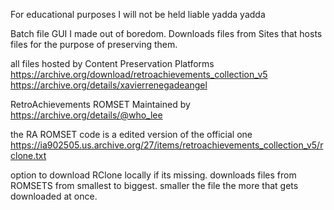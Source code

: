 For educational purposes I will not be held liable yadda yadda

Batch file GUI I made out of boredom. 
Downloads files from Sites that hosts files for the purpose of preserving them.

all files hosted by Content Preservation Platforms
https://archive.org/download/retroachievements_collection_v5
https://archive.org/details/xavierrenegadeangel

RetroAchievements ROMSET Maintained by https://archive.org/details/@who_lee

the RA ROMSET code is a edited version of the official one
https://ia902505.us.archive.org/27/items/retroachievements_collection_v5/rclone.txt

option to download RClone locally if its missing. 
downloads files from ROMSETS from smallest to biggest.
smaller the file the more that gets downloaded at once.
